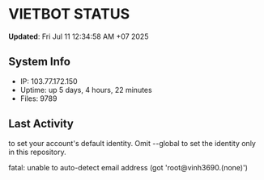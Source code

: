 # VIETBOT STATUS
**Updated**: Fri Jul 11 12:34:58 AM +07 2025

## System Info
- IP: 103.77.172.150
- Uptime: up 5 days, 4 hours, 22 minutes
- Files: 9789

## Last Activity

to set your account's default identity.
Omit --global to set the identity only in this repository.

fatal: unable to auto-detect email address (got 'root@vinh3690.(none)')
